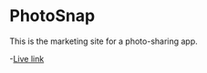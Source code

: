 # PhotoSnap

This is the marketing site for a photo-sharing app.

-[Live link](https://photosnap-fordevsjs.netlify.app)
